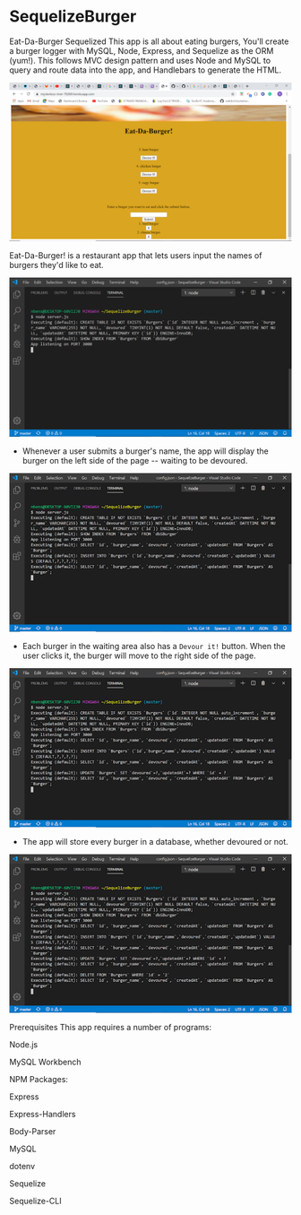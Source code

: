 # SequelizeBurger

Eat-Da-Burger Sequelized
This app is all about eating burgers, You'll create a burger logger with MySQL, Node, Express, and Sequelize as the ORM (yum!). This follows MVC design pattern and uses Node and MySQL to query and route data into the app, and Handlebars to generate the HTML.


![](public/img/home.png)





Eat-Da-Burger! is a restaurant app that lets users input the names of burgers they'd like to eat.

![](public/img/start.png)


* Whenever a user submits a burger's name, the app will display the burger on the left side of the page -- waiting to be devoured.

![](public/img/addburger.png)


* Each burger in the waiting area also has a `Devour it!` button. When the user clicks it, the burger will move to the right side of the page.

![](public/img/devour.png)

* The app will store every burger in a database, whether devoured or not.

![](public/img/delete.png)


Prerequisites
This app requires a number of programs:

Node.js

MySQL Workbench

NPM Packages:

Express

Express-Handlers

Body-Parser

MySQL

dotenv


Sequelize

Sequelize-CLI
